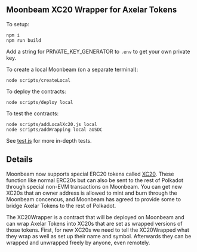 ## Moonbeam XC20 Wrapper for Axelar Tokens

To setup:

```
npm i
npm run build
```

Add a string for PRIVATE_KEY_GENERATOR to `.env` to get your own private key.

To create a local Moonbeam (on a separate terminal):

```
node scripts/createLocal
```

To deploy the contracts:

```
node scripts/deploy local
```

To test the contracts:

```
node scripts/addLocalXc20.js local  
node scripts/addWrapping local aUSDC
```

See [test.js](test/test.js) for more in-depth tests.

## Details

Moonbeam now supports special ERC20 tokens called [XC20](https://moonbeam.network/blog/introducing-xc-20s-the-new-standard-for-cross-chain-tokens-on-dotsama/). These function like normal ERC20s but can also be sent to the rest of Polkadot through special non-EVM transactions on Moonbeam. You can get new XC20s that an owner address is allowed to mint and burn through the Moonbeam concencus, and Moonbeam has agreed to provide some to bridge Axelar Tokens to the rest of Polkadot.

The XC20Wrapper is a contract that will be deployed on Moonbeam and can wrap Axelar Tokens into XC20s that are set as wrapped versions of those tokens. First, for new XC20s we need to tell the XC20Wrapped what they wrap as well as set up their name and symbol. Afterwards they can be wrapped and unwrapped freely by anyone, even remotely.
